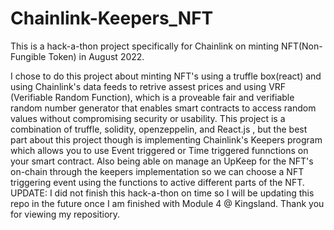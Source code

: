 # Chainlink-Keepers_NFT
This is a hack-a-thon project specifically for Chainlink on minting NFT(Non-Fungible Token) in August 2022.

I chose to do this project about minting NFT's using a truffle box(react) and using Chainlink's data feeds to retrive assest prices and using 
VRF (Verifiable Random Function), which is a proveable fair and verifiable random number generator that enables smart contracts to access 
random values without compromising security or usability. This project is a combination of truffle, solidity, openzeppelin, and React.js ,
but the best part about this project though is implementing Chainlink's Keepers program which allows you to use Event triggered or Time 
triggered funnctions on your smart contract. Also being able on manage an UpKeep for the NFT's on-chain through the keepers implementation 
so we can choose a NFT triggering event using the functions to active different parts of the NFT. 
UPDATE: I did not finish this hack-a-thon on time so I will be updating this repo in the future once I am finished with Module 4 @ Kingsland.
Thank you for viewing my repositiory.









